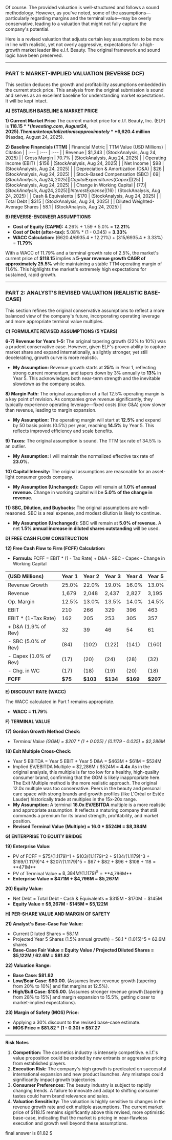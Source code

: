 Of course. The provided valuation is well-structured and follows a sound methodology. However, as you've noted, some of the assumptions—particularly regarding margins and the terminal value—may be overly conservative, leading to a valuation that might not fully capture the company's potential.

Here is a revised valuation that adjusts certain key assumptions to be more in line with realistic, yet not overly aggressive, expectations for a high-growth market leader like e.l.f. Beauty. The original framework and sound logic have been preserved.

---

### **PART 1: MARKET-IMPLIED VALUATION (REVERSE DCF)**

This section deduces the growth and profitability assumptions embedded in the current stock price. This analysis from the original submission is sound and serves as an excellent baseline for understanding market expectations. It will be kept intact.

**A) ESTABLISH BASELINE & MARKET PRICE**

**1) Current Market Price**
The current market price for e.l.f. Beauty, Inc. (ELF) is **$118.15** (Investing.com, August 24, 2025). The market capitalization is approximately **$6,620.4 million** (Nasdaq, August 24, 2025).

**2) Baseline Financials (TTM)**
| Financial Metric | TTM Value (USD Millions) | Citation |
| :--- | :--- | :--- |
| Revenue | $1,343 | (StockAnalysis, Aug 24, 2025) |
| Gross Margin | 70.7% | (StockAnalysis, Aug 24, 2025) |
| Operating Income (EBIT) | $156 | (StockAnalysis, Aug 24, 2025) |
| Net Income | $98 | (StockAnalysis, Aug 24, 2025) |
| Depreciation & Amortization (D&A) | $26 | (StockAnalysis, Aug 24, 2025) |
| Stock-Based Compensation (SBC) | $69 | (StockAnalysis, Aug 24, 2025) |
| Capital Expenditures (Capex) | ($25) | (StockAnalysis, Aug 24, 2025) |
| Change in Working Capital | ($77) | (StockAnalysis, Aug 24, 2025) |
| Interest Expense | ($16) | (StockAnalysis, Aug 24, 2025) |
| Cash & Equivalents | $170 | (StockAnalysis, Aug 24, 2025) |
| Total Debt | $315 | (StockAnalysis, Aug 24, 2025) |
| Diluted Weighted-Average Shares | 58.1 | (StockAnalysis, Aug 24, 2025) |

**B) REVERSE-ENGINEER ASSUMPTIONS**

*   **Cost of Equity (CAPM):** 4.26% + 1.59 * 5.0% = **12.21%**
*   **Cost of Debt (after-tax):** 5.08% * (1 - 0.345) = **3.33%**
*   **WACC Calculation:** ($6620.4/$6935.4 * 12.21%) + ($315/$6935.4 * 3.33%) = **11.79%**

With a WACC of 11.79% and a terminal growth rate of 2.5%, the market's current price of **$118.15** implies a **5-year revenue growth CAGR of approximately 25.5%** while maintaining a stable TTM operating margin of 11.6%. This highlights the market's extremely high expectations for sustained, rapid growth.

---

### **PART 2: ANALYST'S REVISED VALUATION (REALISTIC BASE-CASE)**

This section refines the original conservative assumptions to reflect a more balanced view of the company's future, incorporating operating leverage and more appropriate terminal value multiples.

**C) FORMULATE REVISED ASSUMPTIONS (5 YEARS)**

**6-7) Revenue for Years 1–5:**
The original tapering growth (22% to 10%) was a prudent conservative case. However, given ELF's proven ability to capture market share and expand internationally, a slightly stronger, yet still decelerating, growth curve is more realistic.
*   **My Assumption:** Revenue growth starts at **25%** in Year 1, reflecting strong current momentum, and tapers down by 3% annually to **13%** in Year 5. This acknowledges both near-term strength and the inevitable slowdown as the company scales.

**8) Margin Path:**
The original assumption of a flat 12.5% operating margin is a key point of revision. As companies grow revenue significantly, they typically experience operating leverage—fixed costs (like G&A) grow slower than revenue, leading to margin expansion.
*   **My Assumption:** The operating margin will start at **12.5%** and expand by 50 basis points (0.5%) per year, reaching **14.5%** by Year 5. This reflects improved efficiency and scale benefits.

**9) Taxes:**
The original assumption is sound. The TTM tax rate of 34.5% is an outlier.
*   **My Assumption:** I will maintain the normalized effective tax rate of **23.0%.**

**10) Capital Intensity:**
The original assumptions are reasonable for an asset-light consumer goods company.
*   **My Assumption (Unchanged):** Capex will remain at **1.0% of annual revenue.** Change in working capital will be **5.0% of the change in revenue.**

**11) SBC, Dilution, and Buybacks:**
The original assumptions are well-reasoned. SBC is a real expense, and modest dilution is likely to continue.
*   **My Assumption (Unchanged):** SBC will remain at **5.0% of revenue.** A net **1.5% annual increase in diluted shares outstanding** will be used.

**D) FREE CASH FLOW CONSTRUCTION**

**12) Free Cash Flow to Firm (FCFF) Calculation:**
*   **Formula:** FCFF = EBIT * (1 - Tax Rate) + D&A - SBC - Capex - Change in Working Capital

| (USD Millions) | Year 1 | Year 2 | Year 3 | Year 4 | Year 5 |
| :--- | :--- | :--- | :--- | :--- | :--- |
| Revenue Growth | 25.0% | 22.0% | 19.0% | 16.0% | 13.0% |
| Revenue | 1,679 | 2,048 | 2,437 | 2,827 | 3,195 |
| Op. Margin | 12.5% | 13.0% | 13.5% | 14.0% | 14.5% |
| EBIT | 210 | 266 | 329 | 396 | 463 |
| EBIT * (1-Tax Rate) | 162 | 205 | 253 | 305 | 357 |
| + D&A (1.9% of Rev) | 32 | 39 | 46 | 54 | 61 |
| - SBC (5.0% of Rev) | (84) | (102) | (122) | (141) | (160) |
| - Capex (1.0% of Rev) | (17) | (20) | (24) | (28) | (32) |
| - Chg. in WC | (17) | (18) | (19) | (20) | (18) |
| **FCFF** | **$75** | **$103** | **$134** | **$169** | **$207** |

**E) DISCOUNT RATE (WACC)**

The WACC calculated in Part 1 remains appropriate.
*   **WACC = 11.79%**

**F) TERMINAL VALUE**

**17) Gordon Growth Method Check:**
*   *Terminal Value (GGM) = $207 * (1 + 0.025) / (0.1179 - 0.025) = $2,286M*

**18) Exit Multiple Cross-Check:**
*   Year 5 EBITDA = Year 5 EBIT + Year 5 D&A = $463M + $61M = $524M
*   Implied EV/EBITDA Multiple = $2,286M / $524M = **4.4x**
As in the original analysis, this multiple is far too low for a healthy, high-quality consumer brand, confirming that the GGM is likely inappropriate here. The Exit Multiple method is the more realistic approach. The original 12.0x multiple was too conservative. Peers in the beauty and personal care space with strong brands and growth profiles (like L'Oréal or Estée Lauder) historically trade at multiples in the 15x-20x range.
*   **My Assumption:** A terminal **16.0x EV/EBITDA** multiple is a more realistic and appropriate assumption. It reflects a maturing company that still commands a premium for its brand strength, profitability, and market position.
*   **Revised Terminal Value (Multiple) = 16.0 * $524M = $8,384M**

**G) ENTERPRISE TO EQUITY BRIDGE**

**19) Enterprise Value:**
*   PV of FCFF = $75/(1.1179)^1 + $103/(1.1179)^2 + $134/(1.1179)^3 + $169/(1.1179)^4 + $207/(1.1179)^5 = $67 + $82 + $96 + $108 + $118 = **$471M**
*   PV of Terminal Value = $8,384M / (1.1179)^5 = **$4,796M**
*   **Enterprise Value = $471M + $4,796M = $5,267M**

**20) Equity Value:**
*   Net Debt = Total Debt - Cash & Equivalents = $315M - $170M = $145M
*   **Equity Value = $5,267M - $145M = $5,122M**

**H) PER-SHARE VALUE AND MARGIN OF SAFETY**

**21) Analyst's Base-Case Fair Value:**
*   Current Diluted Shares = 58.1M
*   Projected Year 5 Shares (1.5% annual growth) = 58.1 * (1.015)^5 = 62.6M shares
*   **Base-Case Fair Value = Equity Value / Projected Diluted Shares = $5,122M / 62.6M = $81.82**

**22) Valuation Range:**
*   **Base Case: $81.82**
*   **Low/Bear Case: $60.00.** (Assumes lower revenue growth [tapering from 20% to 10%] and flat margins at 12.5%).
*   **High/Bull Case: $105.00.** (Assumes stronger revenue growth [tapering from 28% to 15%] and margin expansion to 15.5%, getting closer to market-implied expectations).

**23) Margin of Safety (MOS) Price:**
*   Applying a 30% discount to the revised base-case estimate.
*   **MOS Price = $81.82 * (1 - 0.30) = $57.27**

---
**Risk Notes**

1.  **Competition:** The cosmetics industry is intensely competitive. e.l.f.'s value proposition could be eroded by new entrants or aggressive pricing from established players.
2.  **Execution Risk:** The company's high growth is predicated on successful international expansion and new product launches. Any missteps could significantly impact growth trajectories.
3.  **Consumer Preferences:** The beauty industry is subject to rapidly changing trends. A failure to innovate and adapt to shifting consumer tastes could harm brand relevance and sales.
4.  **Valuation Sensitivity:** The valuation is highly sensitive to changes in the revenue growth rate and exit multiple assumptions. The current market price of $118.15 remains significantly above this revised, more optimistic base-case, indicating that the market is pricing in near-flawless execution and growth well beyond these assumptions.

final answer is 81.82 $